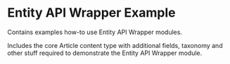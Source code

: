 # Entity API Wrapper Example

Contains examples how-to use Entity API Wrapper modules.

Includes the core Article content type with additional fields, taxonomy and other stuff
required to demonstrate the Entity API Wrapper module.